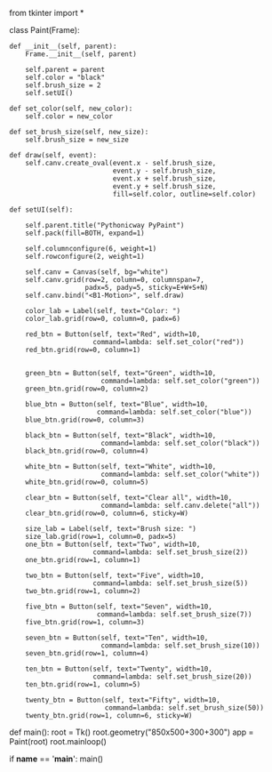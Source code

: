 from tkinter import *


class Paint(Frame):

    def __init__(self, parent):
        Frame.__init__(self, parent)

        self.parent = parent
        self.color = "black"
        self.brush_size = 2
        self.setUI()

    def set_color(self, new_color):
        self.color = new_color

    def set_brush_size(self, new_size):
        self.brush_size = new_size

    def draw(self, event):
        self.canv.create_oval(event.x - self.brush_size,
                              event.y - self.brush_size,
                              event.x + self.brush_size,
                              event.y + self.brush_size,
                              fill=self.color, outline=self.color)

    def setUI(self):

        self.parent.title("Pythonicway PyPaint")
        self.pack(fill=BOTH, expand=1)

        self.columnconfigure(6, weight=1)
        self.rowconfigure(2, weight=1)

        self.canv = Canvas(self, bg="white")
        self.canv.grid(row=2, column=0, columnspan=7,
                       padx=5, pady=5, sticky=E+W+S+N)
        self.canv.bind("<B1-Motion>", self.draw)

        color_lab = Label(self, text="Color: ")
        color_lab.grid(row=0, column=0, padx=6)

        red_btn = Button(self, text="Red", width=10,
                         command=lambda: self.set_color("red"))
        red_btn.grid(row=0, column=1)


        green_btn = Button(self, text="Green", width=10,
                           command=lambda: self.set_color("green"))
        green_btn.grid(row=0, column=2)

        blue_btn = Button(self, text="Blue", width=10,
                          command=lambda: self.set_color("blue"))
        blue_btn.grid(row=0, column=3)

        black_btn = Button(self, text="Black", width=10,
                           command=lambda: self.set_color("black"))
        black_btn.grid(row=0, column=4)

        white_btn = Button(self, text="White", width=10,
                           command=lambda: self.set_color("white"))
        white_btn.grid(row=0, column=5)

        clear_btn = Button(self, text="Clear all", width=10,
                           command=lambda: self.canv.delete("all"))
        clear_btn.grid(row=0, column=6, sticky=W)

        size_lab = Label(self, text="Brush size: ")
        size_lab.grid(row=1, column=0, padx=5)
        one_btn = Button(self, text="Two", width=10,
                         command=lambda: self.set_brush_size(2))
        one_btn.grid(row=1, column=1)

        two_btn = Button(self, text="Five", width=10,
                         command=lambda: self.set_brush_size(5))
        two_btn.grid(row=1, column=2)

        five_btn = Button(self, text="Seven", width=10,
                          command=lambda: self.set_brush_size(7))
        five_btn.grid(row=1, column=3)

        seven_btn = Button(self, text="Ten", width=10,
                           command=lambda: self.set_brush_size(10))
        seven_btn.grid(row=1, column=4)

        ten_btn = Button(self, text="Twenty", width=10,
                         command=lambda: self.set_brush_size(20))
        ten_btn.grid(row=1, column=5)

        twenty_btn = Button(self, text="Fifty", width=10,
                            command=lambda: self.set_brush_size(50))
        twenty_btn.grid(row=1, column=6, sticky=W)


def main():
    root = Tk()
    root.geometry("850x500+300+300")
    app = Paint(root)
    root.mainloop()


if __name__ == '__main__':
    main()
